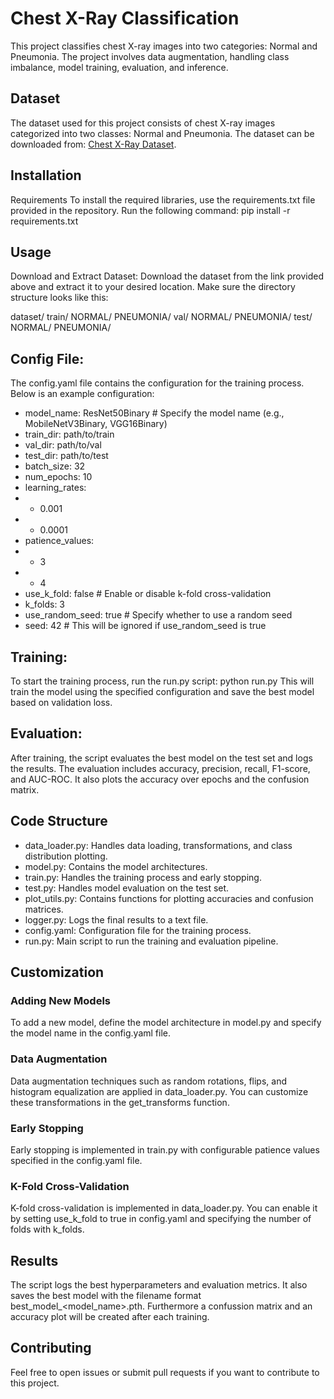 # Chest X-Ray Classification

This project classifies chest X-ray images into two categories: Normal and Pneumonia. The project involves data augmentation, handling class imbalance, 
model training, evaluation, and inference.

## Dataset

The dataset used for this project consists of chest X-ray images categorized into two classes: Normal and Pneumonia. The dataset can be downloaded from:
[Chest X-Ray Dataset](https://drive.google.com/drive/folders/1N9D68Uj6Y3R8_iYAE_dnP9J5BXUiDXRy).

## Installation

Requirements
To install the required libraries, use the requirements.txt file provided in the repository. Run the following command:
pip install -r requirements.txt

## Usage

Download and Extract Dataset:
Download the dataset from the link provided above and extract it to your desired location. Make sure the directory structure looks like this:

dataset/
    train/
        NORMAL/
        PNEUMONIA/
    val/
        NORMAL/
        PNEUMONIA/
    test/
        NORMAL/
        PNEUMONIA/
        
## Config File:

The config.yaml file contains the configuration for the training process. Below is an example configuration:

- model_name: ResNet50Binary  # Specify the model name (e.g., MobileNetV3Binary, VGG16Binary)
- train_dir: path/to/train
- val_dir: path/to/val
- test_dir: path/to/test
- batch_size: 32
- num_epochs: 10
- learning_rates:
-   - 0.001
-   - 0.0001
- patience_values:
-   - 3
-   - 4
- use_k_fold: false  # Enable or disable k-fold cross-validation
- k_folds: 3
- use_random_seed: true  # Specify whether to use a random seed
- seed: 42  # This will be ignored if use_random_seed is true

## Training:

To start the training process, run the run.py script:
python run.py
This will train the model using the specified configuration and save the best model based on validation loss.

## Evaluation:

After training, the script evaluates the best model on the test set and logs the results. The evaluation includes accuracy, precision, recall, F1-score, and AUC-ROC. It also plots the accuracy over epochs and the confusion matrix.

## Code Structure

- data_loader.py: Handles data loading, transformations, and class distribution plotting.
- model.py: Contains the model architectures.
- train.py: Handles the training process and early stopping.
- test.py: Handles model evaluation on the test set.
- plot_utils.py: Contains functions for plotting accuracies and confusion matrices.
- logger.py: Logs the final results to a text file.
- config.yaml: Configuration file for the training process.
- run.py: Main script to run the training and evaluation pipeline.

## Customization

### Adding New Models
To add a new model, define the model architecture in model.py and specify the model name in the config.yaml file.

### Data Augmentation
Data augmentation techniques such as random rotations, flips, and histogram equalization are applied in data_loader.py. You can customize these transformations in the get_transforms function.

### Early Stopping
Early stopping is implemented in train.py with configurable patience values specified in the config.yaml file.

### K-Fold Cross-Validation
K-fold cross-validation is implemented in data_loader.py. You can enable it by setting use_k_fold to true in config.yaml and specifying the number of folds with k_folds.

## Results

The script logs the best hyperparameters and evaluation metrics. It also saves the best model with the filename format best_model_<model_name>.pth.
Furthermore a confussion matrix and an accuracy plot will be created after each training.

## Contributing

Feel free to open issues or submit pull requests if you want to contribute to this project.
